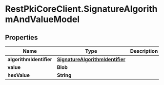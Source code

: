 # RestPkiCoreClient.SignatureAlgorithmAndValueModel

## Properties
Name | Type | Description | Notes
------------ | ------------- | ------------- | -------------
**algorithmIdentifier** | [**SignatureAlgorithmIdentifier**](SignatureAlgorithmIdentifier.md) |  | [optional] 
**value** | **Blob** |  | [optional] 
**hexValue** | **String** |  | [optional] 
